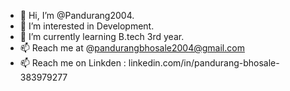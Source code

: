- 👋 Hi, I’m @Pandurang2004.
- 👀 I’m interested in Development.
- 🌱 I’m currently learning B.tech 3rd year.
- 📫 Reach me at @pandurangbhosale2004@gmail.com
- 📫 Reach me on Linkden : linkedin.com/in/pandurang-bhosale-383979277
  
<!---
Pandurang2004/Pandurang2004 is a ✨ special ✨ repository because its `README.md` (this file) appears on your GitHub profile.
You can click the Preview link to take a look at your changes.
--->
